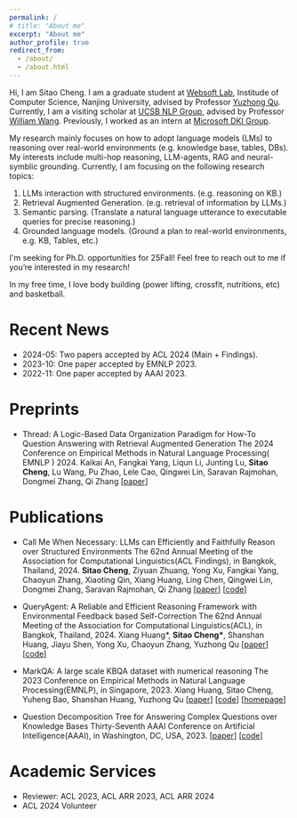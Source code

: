 ```yaml
---
permalink: /
# title: "About me"
excerpt: "About me"
author_profile: true
redirect_from: 
  - /about/
  - /about.html
---
```


 Hi, I am Sitao Cheng. I am a graduate student at [Websoft Lab](http://ws.nju.edu.cn/wiki/), Institude of Computer Science, Nanjing University, advised by Professor [Yuzhong Qu](http://ws.nju.edu.cn/~yzqu). 
 Currently, I am a visiting scholar at [UCSB NLP Group](http://nlp.cs.ucsb.edu/), advised by Professor [William Wang](https://sites.cs.ucsb.edu/~william/index.html).
 Previously, I worked as an intern at [Microsoft DKI Group](https://www.microsoft.com/en-us/research/group/data-knowledge-intelligence/).
 

 My research mainly focuses on how to adopt language models (LMs) to reasoning over real-world environments
          (e.g. knowledge base, tables, DBs). My interests include multi-hop reasoning, LLM-agents, RAG and
          neural-symblic grounding. Currently, I am focusing on the following research topics:
        
1. LLMs interaction with structured environments. (e.g. reasoning on KB.)
2. Retrieval Augmented Generation. (e.g. retrieval of information by LLMs.)
3. Semantic parsing. (Translate a natural language utterance to executable queries for precise reasoning.)
4. Grounded language models. (Ground a plan to real-world environments, e.g. KB, Tables, etc.)
          
I'm seeking for Ph.D. opportunities for 25Fall! Feel free to reach out to me if you’re interested in my research!

In my free time, I love body building (power lifting, crossfit, nutritions, etc) and basketball.


Recent News
======

- 2024-05: Two papers accepted by ACL 2024 (Main + Findings).
- 2023-10: One paper accepted by EMNLP 2023.
- 2022-11: One paper accepted by AAAI 2023.  

Preprints
======

- Thread: A Logic-Based Data Organization Paradigm for How-To Question Answering with Retrieval Augmented Generation
The 2024 Conference on Empirical Methods in Natural Language Processing( EMNLP ) 2024.
Kaikai An, Fangkai Yang, Liqun Li, Junting Lu, **Sitao Cheng**, Lu Wang, Pu Zhao, Lele Cao, Qingwei Lin, Saravan Rajmohan, Dongmei Zhang, Qi Zhang
[[paper](https://arxiv.org/abs/2406.13372)]  


Publications
======

- Call Me When Necessary: LLMs can Efficiently and Faithfully Reason over Structured Environments
The 62nd Annual Meeting of the Association for Computational Linguistics(ACL Findings), in Bangkok, Thailand, 2024.
**Sitao Cheng**, Ziyuan Zhuang, Yong Xu, Fangkai Yang, Chaoyun Zhang, Xiaoting Qin, Xiang Huang, Ling Chen, Qingwei Lin, Dongmei Zhang, Saravan Rajmohan, Qi Zhang
[[paper](https://arxiv.org/abs/2403.08593)] [[code](https://github.com/microsoft/Readi)]  


- QueryAgent: A Reliable and Efficient Reasoning Framework with Environmental Feedback based Self-Correction
The 62nd Annual Meeting of the Association for Computational Linguistics(ACL), in Bangkok, Thailand, 2024.
Xiang Huang*, **Sitao Cheng\***, Shanshan Huang, Jiayu Shen, Yong Xu, Chaoyun Zhang, Yuzhong Qu
[[paper](https://arxiv.org/abs/2403.11886)] [[code](https://github.com/cdhx/QueryAgent)]



- MarkQA: A large scale KBQA dataset with numerical reasoning
The 2023 Conference on Empirical Methods in Natural Language Processing(EMNLP), in Singapore, 2023.
Xiang Huang, Sitao Cheng, Yuheng Bao, Shanshan Huang, Yuzhong Qu
[[paper](https://arxiv.org/abs/2310.15517)] [[code](https://github.com/cdhx/MarkQA)] [[homepage](http://ws.nju.edu.cn/MarkQA)]



- Question Decomposition Tree for Answering Complex Questions over Knowledge Bases
Thirty-Seventh AAAI Conference on Artificial Intelligence(AAAI), in Washington, DC, USA, 2023.
[[paper](https://arxiv.org/abs/2306.07597)] [[code](https://github.com/cdhx/QDTQA)]




Academic Services
======

- Reviewer: ACL 2023, ACL ARR 2023, ACL ARR 2024
- ACL 2024 Volunteer

